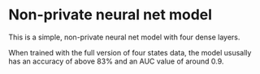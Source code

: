 # Non-private neural net model

This is a simple, non-private neural net model with four dense layers.

When trained with the full version of four states data, the model ususally has an accuracy of above 83% and an AUC value of around 0.9.
